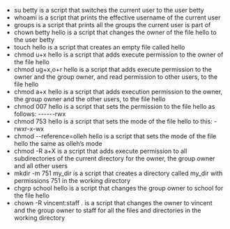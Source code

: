 * su betty is a script that switches the current user to the user betty
* whoami is a script that prints the effective username of the current user
* groups is a script that prints all the groups the current user is part of
* chown betty hello is a script that changes the owner of the file hello to the user betty
* touch hello is a script that creates an empty file called hello
* chmod u+x hello is a script that adds execute permission to the owner of the file hello
* chmod ug+x,o+r hello is a script that adds execute permission to the owner and the group owner, and read permission to other users, to the file hello
* chmod a+x hello is a script that adds execution permission to the owner, the group owner and the other users, to the file hello
* chmod 007 hello is a script that sets the permission to the file hello as follows: ------rwx
* chmod 753 hello is a script that sets the mode of the file hello to this: -rwxr-x-wx
* chmod --reference=olleh hello is a script that sets the mode of the file hello the same as olleh’s mode
* chmod -R a+X is a script that adds execute permission to all subdirectories of the current directory for the owner, the group owner and all other users
* mkdir -m 751 my_dir is a script that creates a directory called my_dir with permissions 751 in the working directory
* chgrp school hello is a script that changes the group owner to school for the file hello
* chown -R vincent:staff . is a script that changes the owner to vincent and the group owner to staff for all the files and directories in the working directory
